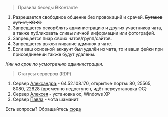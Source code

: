   > Правила беседы ВКонтакте
  > 
  1. Разрешается свободное общение без провокаций и срачей.  ~~Бутаков аутист, КОКО~~
  2. Запрещается оскорблять администрацию и других участников чата, а также публиковать сливы личной информации или фотографий.
  3. Запрещается пиар своих чатов/групп/сайтов.
  4. Запрещается выклянчивание админок в чате.
  5. Если ваш основной аккаунт был удалён из чата, то и ваши фейки при присоединении также будут удалены.

_Кик на срок по усмотрению администрации._

> Статусы серверов (RDP)

1. Сервер [Александра](https://vk.com/utondin) - 64.52.108.170, открытые порты: 80, 25565, 8080, 22828 {временно недоступен, идёт переустановка ОС}
2. Сервер [Алексея](https://vk.com/alexsywindows) - установка ос, Windows XP
3. Сервер [Павла](https://vk.com/w32usr) - чота шаманит

Есть вопросы? Обращайтесь [сюда
](https://vk.me/itngrp)
